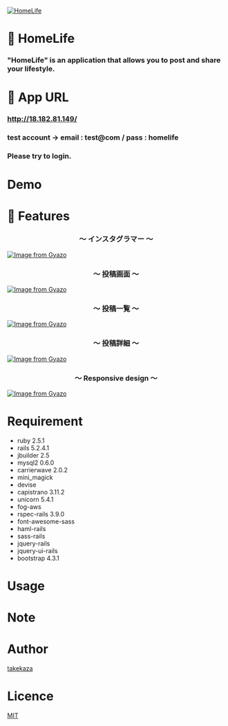 [![HomeLife](https://i.gyazo.com/bc99fe64b6c1e0d64ed85e6e585c3e61.gif)](https://gyazo.com/bc99fe64b6c1e0d64ed85e6e585c3e61"HomeLife")

# :house_with_garden: HomeLife

### "HomeLife" is an application that allows you to post and share your lifestyle.

# :iphone: App URL

### **http://18.182.81.149/**
### test account → email : test@com / pass : homelife
### Please try to login.

# Demo


# :key: Features

<h3 align="center">〜 インスタグラマー 〜</h3>

<p align="center">

[![Image from Gyazo](https://i.gyazo.com/b95ca2cda4e8cc3e3ecf9a6c32a37b63.gif)](https://gyazo.com/b95ca2cda4e8cc3e3ecf9a6c32a37b63)

</p>


<h3 align="center">〜 投稿画面 〜</h3>

<p align="center">

[![Image from Gyazo](https://i.gyazo.com/ee5426746c50f66ccfb85249e2ce83ae.gif)](https://gyazo.com/ee5426746c50f66ccfb85249e2ce83ae)

</p>


<h3 align="center">〜 投稿一覧 〜</h3>

<p align="center">

[![Image from Gyazo](https://i.gyazo.com/1444f639d522a90e87cc3deb603016ff.gif)](https://gyazo.com/1444f639d522a90e87cc3deb603016ff)

</p>


<h3 align="center">〜 投稿詳細 〜</h3>

<p align="center">

[![Image from Gyazo](https://i.gyazo.com/3952ef0a382f18ff97af6e5f49e9fad6.gif)](https://gyazo.com/3952ef0a382f18ff97af6e5f49e9fad6)

</p>


<h3 align="center">〜 Responsive design 〜</h3>

<p align="center">

[![Image from Gyazo](https://i.gyazo.com/f33d6cccff696ad834aab92d00846e6b.gif)](https://gyazo.com/f33d6cccff696ad834aab92d00846e6b)

</p>

# Requirement

* ruby 2.5.1
* rails 5.2.4.1
* jbuilder 2.5
* mysql2 0.6.0
* carrierwave 2.0.2
* mini_magick
* devise
* capistrano 3.11.2
* unicorn 5.4.1
* fog-aws
* rspec-rails 3.9.0
* font-awesome-sass
* haml-rails
* sass-rails
* jquery-rails
* jquery-ui-rails
* bootstrap 4.3.1

# Usage



# Note



# Author

[takekaza](https://github.com/takekaza)

# Licence

[MIT]()
